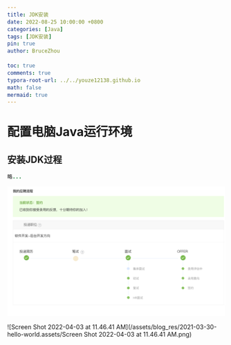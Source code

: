 ```yaml
---
title: JDK安装
date: 2022-08-25 10:00:00 +0800
categories: [Java]
tags: [JDK安装]
pin: true
author: BruceZhou

toc: true
comments: true
typora-root-url: ../../youze12138.github.io
math: false
mermaid: true
---
```


# 配置电脑Java运行环境

## 安装JDK过程

~~~java
略...
~~~

![image-20220327184021601](/assets/blog_res/2021-03-30-hello-world.assets/image-20220327184021601.png)

![Screen Shot 2022-04-03 at 11.46.41 AM](/assets/blog_res/2021-03-30-hello-world.assets/Screen Shot 2022-04-03 at 11.46.41 AM.png)

